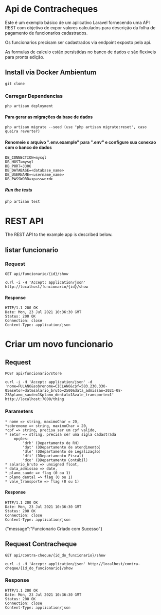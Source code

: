 # Api de Contracheques

Este é um exemplo básico de um aplicativo Laravel fornecendo uma API REST com objetivo de expor valores calculados para descrição da folha de pagamento de funcionarios cadastrados.

Os funcionarios precisam ser cadastrados via endpoint exposto pela api.

As formulas de calculo estão persistidas no banco de dados e são flexiveis para pronta edição. 

## Install via Docker Ambientum

    git clone

### Carregar Dependencias

    php artisan deployment

#### Para gerar as migrações da base de dados

    php artisan migrate --seed (use "php artisan migrate:reset", caso queira reverter)

#### Renomeie o arquivo ".env.example" para ".env" e configure sua conexao com o banco de dados
    DB_CONNECTION=mysql
    DB_HOST=mysql
    DB_PORT=3306
    DB_DATABASE=<database_name>
    DB_USERNAME=<username_name>
    DB_PASSWORD=<password>

##### Run the tests

    php artisan test

# REST API

The REST API to the example app is described below.

## listar funcionario

### Request

`GET api/funcionario/{id}/show`

    curl -i -H 'Accept: application/json' http://localhost/funcionario/{id}/show

#### Response

    HTTP/1.1 200 OK
    Date: Mon, 23 Jul 2021 10:36:30 GMT
    Status: 200 OK
    Connection: close
    Content-Type: application/json

# Criar um novo funcionario

## Request

`POST api/funcionario/store`

    curl -i -H 'Accept: application/json' -d 'nome=FULANO&sobrenome=CICLANO&cpf=583.230.330-05&setor=dat&salario_bruto=2500&data_admissao=2021-08-23&plano_saude=1&plano_dental=1&vale_transporte=1' http://localhost:7000/thing

### Parameters

    * nome => string, maximoChar = 20,
    *sobrenome => string, maximoChar = 20,
    *cpf => string, precisa ser um cpf valido,
    * setor => string, precisa ser uma sigla cadastrada
        opções: 
            'drh' (Departamento de RH)
            'dat' (DDepartamento de atendimento)
            'dle' (DDepartamento de Legalização)
            'dfi' (DDepartamento Fiscal)
            'dco' (DDepartamento Contábil)
    * salario_bruto => unsigned float,
    * data_admissao => date,
    * plano_saude => flag (0 ou 1)    
    * plano_dental => flag (0 ou 1)   
    * vale_transporte => flag (0 ou 1)   

#### Response

    HTTP/1.1 200 OK
    Date: Mon, 23 Jul 2021 10:36:30 GMT
    Status: 200 OK
    Connection: close
    Content-Type: application/json

   {"message":"Funcionario Criado com Sucesso"}

## Request Contracheque

`GET api/contra-cheque/{id_do_funcionario}/show`

    curl -i -H 'Accept: application/json' http://localhost/contra-cheque/{id_do_funcionario}/show

### Response

    HTTP/1.1 200 OK
    Date: Mon, 23 Jul 2021 10:36:30 GMT
    Status: 200 OK
    Connection: close
    Content-Type: application/json